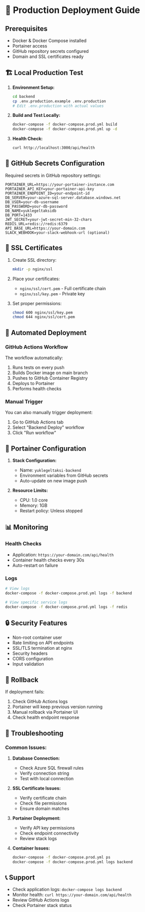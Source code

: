 # 🚀 Production Deployment Guide

## Prerequisites

- Docker & Docker Compose installed
- Portainer access
- GitHub repository secrets configured
- Domain and SSL certificates ready

## 🏗️ Local Production Test

1. **Environment Setup:**
   ```bash
   cd backend
   cp .env.production.example .env.production
   # Edit .env.production with actual values
   ```

2. **Build and Test Locally:**
   ```bash
   docker-compose -f docker-compose.prod.yml build
   docker-compose -f docker-compose.prod.yml up -d
   ```

3. **Health Check:**
   ```bash
   curl http://localhost:3000/api/health
   ```

## 🔐 GitHub Secrets Configuration

Required secrets in GitHub repository settings:

```
PORTAINER_URL=https://your-portainer-instance.com
PORTAINER_API_KEY=your-portainer-api-key
PORTAINER_ENDPOINT_ID=your-endpoint-id
DB_SERVER=your-azure-sql-server.database.windows.net
DB_USER=your-db-username
DB_PASSWORD=your-db-password
DB_NAME=yuklegeltaksidb
DB_PORT=1433
JWT_SECRET=your-jwt-secret-min-32-chars
REDIS_URL=redis://redis:6379
API_BASE_URL=https://your-domain.com
SLACK_WEBHOOK=your-slack-webhook-url (optional)
```

## 📁 SSL Certificates

1. Create SSL directory:
   ```bash
   mkdir -p nginx/ssl
   ```

2. Place your certificates:
   - `nginx/ssl/cert.pem` - Full certificate chain
   - `nginx/ssl/key.pem` - Private key

3. Set proper permissions:
   ```bash
   chmod 600 nginx/ssl/key.pem
   chmod 644 nginx/ssl/cert.pem
   ```

## 🚀 Automated Deployment

### GitHub Actions Workflow

The workflow automatically:
1. Runs tests on every push
2. Builds Docker image on main branch
3. Pushes to GitHub Container Registry
4. Deploys to Portainer
5. Performs health checks

### Manual Trigger

You can also manually trigger deployment:
1. Go to GitHub Actions tab
2. Select "Backend Deploy" workflow
3. Click "Run workflow"

## 🔧 Portainer Configuration

1. **Stack Configuration:**
   - Name: `yuklegeltaksi-backend`
   - Environment variables from GitHub secrets
   - Auto-update on new image push

2. **Resource Limits:**
   - CPU: 1.0 core
   - Memory: 1GB
   - Restart policy: Unless stopped

## 📊 Monitoring

### Health Checks
- Application: `https://your-domain.com/api/health`
- Container health checks every 30s
- Auto-restart on failure

### Logs
```bash
# View logs
docker-compose -f docker-compose.prod.yml logs -f backend

# View specific service logs
docker-compose -f docker-compose.prod.yml logs -f redis
```

## 🔒 Security Features

- Non-root container user
- Rate limiting on API endpoints
- SSL/TLS termination at nginx
- Security headers
- CORS configuration
- Input validation

## 🔄 Rollback

If deployment fails:
1. Check GitHub Actions logs
2. Portainer will keep previous version running
3. Manual rollback via Portainer UI
4. Check health endpoint response

## 🐛 Troubleshooting

### Common Issues:

1. **Database Connection:**
   - Check Azure SQL firewall rules
   - Verify connection string
   - Test with local connection

2. **SSL Certificate Issues:**
   - Verify certificate chain
   - Check file permissions
   - Ensure domain matches

3. **Portainer Deployment:**
   - Verify API key permissions
   - Check endpoint connectivity
   - Review stack logs

4. **Container Issues:**
   ```bash
   docker-compose -f docker-compose.prod.yml ps
   docker-compose -f docker-compose.prod.yml logs backend
   ```

## 📞 Support

- Check application logs: `docker-compose logs backend`
- Monitor health: `curl https://your-domain.com/api/health`
- Review GitHub Actions logs
- Check Portainer stack status